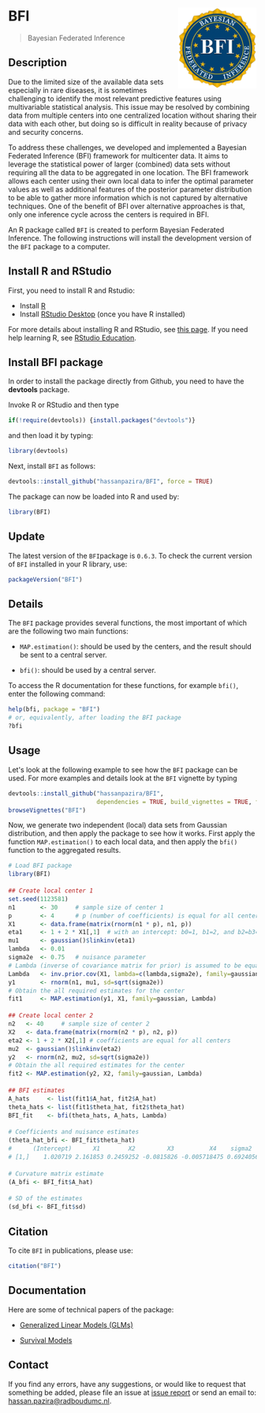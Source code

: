 # BFI <img src="./Last_BFI.jpg" align="right" width="160px"/>

> Bayesian Federated Inference

## Description

Due to the limited size of the available data sets especially in rare diseases, it is sometimes challenging to identify the most relevant predictive features using multivariable statistical analysis. This issue may be resolved by combining data from multiple centers into one centralized location without sharing their data with each other, but doing so is difficult in reality because of privacy and security concerns.

To address these challenges, we developed and implemented a Bayesian Federated Inference (BFI) framework for multicenter data. It aims to leverage the statistical power of larger (combined) data sets without requiring all the data to be aggregated in one location. The BFI framework allows each center using their own local data to infer the optimal parameter values as well as additional features of the posterior parameter distribution to be able to gather more information which is not captured by alternative techniques. One of the benefit of BFI over alternative approaches is that, only one inference cycle across the centers is required in BFI.

An R package called `BFI` is created to perform Bayesian Federated Inference. The following instructions will install the development version of the `BFI` package to a computer.


## Install R and RStudio

First, you need to install R and Rstudio:

* Install [R](https://www.R-project.org/)
* Install [RStudio Desktop](https://posit.co/download/rstudio-desktop/) (once you have R installed)

For more details about installing R and RStudio, see [this page](https://andreashandel.github.io/MADAcourse/Tools_RandRStudio.html).
If you need help learning R, see [RStudio Education](https://education.rstudio.com/learn/).


## Install BFI package

In order to install the package directly from Github, you need to have the **devtools** package.

Invoke R or RStudio and then type

``` r
if(!require(devtools)) {install.packages("devtools")}
```

and then load it by typing:

``` r
library(devtools)
```

Next, install `BFI` as follows:

``` r
devtools::install_github("hassanpazira/BFI", force = TRUE)
```

The package can now be loaded into R and used by:

``` r
library(BFI)
```

## Update

The latest version of the `BFI`package is `0.6.3`. To check the current version of `BFI` installed in your R library, use:

``` r
packageVersion("BFI")
```

## Details

The `BFI` package provides several functions, the most important of which are the following two main functions:

-   `MAP.estimation()`: should be used by the centers, and the result should be sent to a central server.

-   `bfi()`: should be used by a central server.

To access the R documentation for these functions, for example `bfi()`, enter the following command:

``` r
help(bfi, package = "BFI")   
# or, equivalently, after loading the BFI package 
?bfi
```


## Usage

Let's look at the following example to see how the `BFI` package can be used. For more examples and details look at the `BFI` vignette by typing

``` r
devtools::install_github("hassanpazira/BFI", 
                         dependencies = TRUE, build_vignettes = TRUE, force = TRUE)
browseVignettes("BFI")
```

Now, we generate two independent (local) data sets from Gaussian distribution, and then apply the package to see how it works. First apply the function `MAP.estimation()` to each local data, and then apply the `bfi()` function to the aggregated results.

``` r
# Load BFI package
library(BFI)

## Create local center 1
set.seed(1123581)
n1       <- 30     # sample size of center 1
p        <- 4      # p (number of coefficients) is equal for all centers
X1       <- data.frame(matrix(rnorm(n1 * p), n1, p))
eta1     <- 1 + 2 * X1[,1]  # with an intercept: b0=1, b1=2, and b2=b3=...=bp=0
mu1      <- gaussian()$linkinv(eta1)
lambda   <- 0.01
sigma2e  <- 0.75   # nuisance parameter
# Lambda (inverse of covariance matrix for prior) is assumed to be equal across centers
Lambda   <- inv.prior.cov(X1, lambda=c(lambda,sigma2e), family=gaussian)
y1       <- rnorm(n1, mu1, sd=sqrt(sigma2e))
# Obtain the all required estimates for the center
fit1     <- MAP.estimation(y1, X1, family=gaussian, Lambda)

## Create local center 2
n2   <- 40     # sample size of center 2
X2   <- data.frame(matrix(rnorm(n2 * p), n2, p))
eta2 <- 1 + 2 * X2[,1] # coefficients are equal for all centers
mu2  <- gaussian()$linkinv(eta2)
y2   <- rnorm(n2, mu2, sd=sqrt(sigma2e))
# Obtain the all required estimates for the center
fit2 <- MAP.estimation(y2, X2, family=gaussian, Lambda)

## BFI estimates
A_hats     <- list(fit1$A_hat, fit2$A_hat)
theta_hats <- list(fit1$theta_hat, fit2$theta_hat)
BFI_fit    <- bfi(theta_hats, A_hats, Lambda)

# Coefficients and nuisance estimates
(theta_hat_bfi <- BFI_fit$theta_hat)
#      (Intercept)      X1        X2         X3          X4    sigma2
# [1,]    1.020719 2.161853 0.2459252 -0.0815826 -0.005718475 0.6924056

# Curvature matrix estimate
(A_bfi <- BFI_fit$A_hat)

# SD of the estimates
(sd_bfi <- BFI_fit$sd)
```

## Citation

To cite `BFI` in publications, please use:

``` r
citation("BFI")
```


## Documentation

Here are some of technical papers of the package:

-   [Generalized Linear Models (GLMs)](https://arxiv.org/abs/2302.07677)

-   [Survival Models](https://arxiv.org/abs/2302.07677)


## Contact

If you find any errors, have any suggestions, or would like to request that something be added, please file an issue at [issue report](https://github.com/hassanpazira/BFI/issues/) or send an email to: hassan.pazira@radboudumc.nl.

